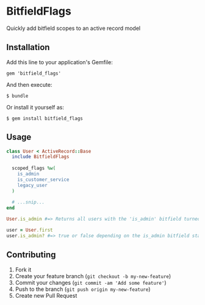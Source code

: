 # BitfieldFlags

Quickly add bitfield scopes to an active record model

## Installation

Add this line to your application's Gemfile:

    gem 'bitfield_flags'

And then execute:

    $ bundle

Or install it yourself as:

    $ gem install bitfield_flags

## Usage

```ruby
class User < ActiveRecord::Base
  include BitfieldFlags
  
  scoped_flags %w(
    is_admin
    is_customer_service
    legacy_user    
  )
  
  # ...snip...
end

User.is_admin #=> Returns all users with the 'is_admin' bitfield turned on

user = User.first
user.is_admin? #=> true or false depending on the is_admin bitfield state
```

## Contributing

1. Fork it
2. Create your feature branch (`git checkout -b my-new-feature`)
3. Commit your changes (`git commit -am 'Add some feature'`)
4. Push to the branch (`git push origin my-new-feature`)
5. Create new Pull Request
